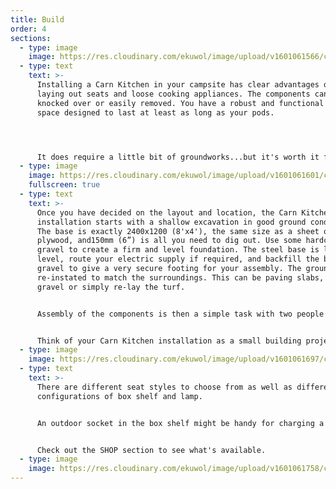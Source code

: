 ```yaml
---
title: Build
order: 4
sections:
  - type: image
    image: https://res.cloudinary.com/ekuwol/image/upload/v1601061566/chimenea/install_2_ndjjsa.jpg
  - type: text
    text: >-
      Installing a Carn Kitchen in your campsite has clear advantages over just
      laying out seats and loose cooking appliances. The components cannot be
      knocked over or easily removed. You have a robust and functional public
      space designed to last at least as long as your pods.




      It does require a little bit of groundworks...but it's worth it for the peace of mind.
  - type: image
    image: https://res.cloudinary.com/ekuwol/image/upload/v1601061601/chimenea/base_install_1_mznarz.jpg
    fullscreen: true
  - type: text
    text: >-
      Once you have decided on the layout and location, the Carn Kitchen
      installation starts with a shallow excavation in good ground conditions.
      The base is exactly 2400x1200 (8'x4'), the same size as a sheet of
      plywood, and150mm (6”) is all you need to dig out. Use some hardcore
      gravel to create a firm and level foundation. The steel base is laid in
      level, route your electric supply if required, and backfill the base with
      gravel to give a very secure footing for your assembly. The ground is then
      re-instated to match the surroundings. This can be paving slabs, decking,
      gravel or simply re-lay the turf.


      Assembly of the components is then a simple task with two people and a socket drive.


      Think of your Carn Kitchen installation as a small building project, albeit a quick and easy one. We offer support and assistance in the assembly, so please discuss this so that we can work out logistics according to where you are.
  - type: image
    image: https://res.cloudinary.com/ekuwol/image/upload/v1601061697/chimenea/IMG_20200901_103114_gpyx2n.jpg
  - type: text
    text: >-
      There are different seat styles to choose from as well as different
      configurations of box shelf and lamp.


      An outdoor socket in the box shelf might be handy for charging a phone or the sound system :)


      Check out the SHOP section to see what's available.
  - type: image
    image: https://res.cloudinary.com/ekuwol/image/upload/v1601061758/chimenea/seat1-1_csocga.jpg
---
```

